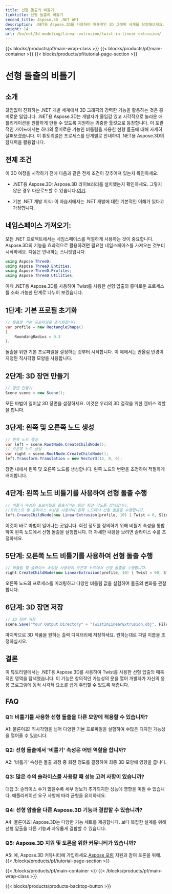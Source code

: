```yaml
---
title: 선형 돌출의 비틀기
linktitle: 선형 돌출의 비틀기
second_title: Aspose.3D .NET API
description: .NET용 Aspose.3D를 사용하여 매혹적인 3D 그래픽 세계를 탐험해보세요. 트위스트를 사용한 선형 압출을 단계별로 알아보세요.
weight: 14
url: /ko/net/3d-modeling/linear-extrusion/twist-in-linear-extrusion/
---
```


{{< blocks/products/pf/main-wrap-class >}}
{{< blocks/products/pf/main-container >}}
{{< blocks/products/pf/tutorial-page-section >}}

# 선형 돌출의 비틀기

## 소개

끊임없이 진화하는 .NET 개발 세계에서 3D 그래픽의 강력한 기능을 활용하는 것은 흥미로운 일입니다. .NET용 Aspose.3D는 개발자가 몰입감 있고 시각적으로 놀라운 애플리케이션을 원활하게 만들 수 있도록 지원하는 귀중한 툴킷으로 등장합니다. 이 포괄적인 가이드에서는 하나의 흥미로운 기능인 비틀림을 사용한 선형 돌출에 대해 자세히 살펴보겠습니다. 이 튜토리얼은 프로세스를 단계별로 안내하여 .NET용 Aspose.3D의 잠재력을 활용합니다.

## 전제 조건

이 3D 여정을 시작하기 전에 다음과 같은 전제 조건이 갖추어져 있는지 확인하세요.

-  .NET용 Aspose.3D: Aspose.3D 라이브러리를 설치했는지 확인하세요. 그렇지 않은 경우 다운로드할 수 있습니다.[여기](https://releases.aspose.com/3d/net/).

- 기본 .NET 개발 지식: 이 자습서에서는 .NET 개발에 대한 기본적인 이해가 있다고 가정합니다.

## 네임스페이스 가져오기:

모든 .NET 프로젝트에서는 네임스페이스를 적절하게 사용하는 것이 중요합니다. Aspose.3D의 기능을 효과적으로 활용하려면 필요한 네임스페이스를 가져오는 것부터 시작하세요. 다음은 안내하는 스니펫입니다.

```csharp
using Aspose.ThreeD;
using Aspose.ThreeD.Entities;
using Aspose.ThreeD.Profiles;
using Aspose.ThreeD.Utilities;
```

이제 .NET용 Aspose.3D를 사용하여 Twist를 사용한 선형 압출의 흥미로운 프로세스를 소화 가능한 단계로 나누어 보겠습니다.

## 1단계: 기본 프로필 초기화

```csharp
// 돌출할 기본 프로파일을 초기화합니다.
var profile = new RectangleShape()
{
    RoundingRadius = 0.3
};
```

돌출을 위한 기본 프로파일을 설정하는 것부터 시작합니다. 이 예에서는 반올림 반경이 지정된 직사각형 모양을 사용합니다.

## 2단계: 3D 장면 만들기

```csharp
// 장면 만들기
Scene scene = new Scene();
```

모든 마법이 일어날 3D 장면을 설정하세요. 이것은 우리의 3D 걸작을 위한 캔버스 역할을 합니다.

## 3단계: 왼쪽 및 오른쪽 노드 생성

```csharp
// 왼쪽 노드 생성
var left = scene.RootNode.CreateChildNode();
// 오른쪽 노드 생성
var right = scene.RootNode.CreateChildNode();
left.Transform.Translation = new Vector3(15, 0, 0);
```

장면 내에서 왼쪽 및 오른쪽 노드를 생성합니다. 왼쪽 노드의 변환을 조정하여 적절하게 배치합니다.

## 4단계: 왼쪽 노드 비틀기를 사용하여 선형 돌출 수행

```csharp
// 비틀기 속성은 프로파일을 돌출시키는 동안 회전 각도를 정의합니다.
//트위스트 및 슬라이스 속성을 사용하여 왼쪽 노드에서 선형 돌출을 수행합니다.
left.CreateChildNode(new LinearExtrusion(profile, 10) { Twist = 0, Slices = 100 });
```

이것이 바로 마법이 일어나는 곳입니다. 회전 정도를 정의하기 위해 비틀기 속성을 통합하여 왼쪽 노드에서 선형 돌출을 실행합니다. 더 자세한 내용을 보려면 슬라이스 수를 조정하세요.

## 5단계: 오른쪽 노드 비틀기를 사용하여 선형 돌출 수행

```csharp
// 비틀림 및 슬라이스 속성을 사용하여 오른쪽 노드에서 선형 돌출을 수행합니다.
right.CreateChildNode(new LinearExtrusion(profile, 10) { Twist = 90, Slices = 100 });
```

오른쪽 노드의 프로세스를 미러링하고 다양한 비틀림 값을 실험하여 돌출의 변화를 관찰합니다.

## 6단계: 3D 장면 저장

```csharp
// 3D 장면 저장
scene.Save("Your Output Directory" + "TwistInLinearExtrusion.obj", FileFormat.WavefrontOBJ);
```

마지막으로 3D 작품을 원하는 출력 디렉터리에 저장하세요. 원하는대로 파일 이름을 조정하십시오.

## 결론

이 튜토리얼에서는 .NET용 Aspose.3D를 사용하여 Twist를 사용한 선형 압출의 매혹적인 영역을 탐색했습니다. 이 기능은 창의적인 가능성의 문을 열어 개발자가 자신의 응용 프로그램에 동적 시각적 요소를 쉽게 주입할 수 있도록 해줍니다.

## FAQ

### Q1: 비틀기를 사용한 선형 돌출을 다른 모양에 적용할 수 있습니까?

A1: 물론이죠! 직사각형을 넘어 다양한 기본 프로파일을 실험하여 수많은 디자인 가능성을 열어줄 수 있습니다.

### Q2: 선형 돌출에서 '비틀기' 속성은 어떤 역할을 합니까?

A2: '비틀기' 속성은 돌출 과정 중 회전 정도를 결정하여 최종 3D 모양에 영향을 줍니다.

### Q3: 많은 수의 슬라이스를 사용할 때 성능 고려 사항이 있습니까?

대답 3: 슬라이스 수가 많을수록 세부 정보가 추가되지만 성능에 영향을 미칠 수 있습니다. 애플리케이션 요구 사항에 따라 균형을 유지하세요.

### Q4: 선형 압출을 다른 Aspose.3D 기능과 결합할 수 있습니까?

A4: 물론이죠! Aspose.3D는 다양한 기능 세트를 제공합니다. 보다 복잡한 설계를 위해 선형 압출을 다른 기능과 자유롭게 결합할 수 있습니다.

### Q5: Aspose.3D 지원 및 토론을 위한 커뮤니티가 있습니까?

 A5: 예, Aspose.3D 커뮤니티에 가입하세요.[Aspose 포럼](https://forum.aspose.com/c/3d/18) 지원과 참여 토론을 위해.
{{< /blocks/products/pf/tutorial-page-section >}}

{{< /blocks/products/pf/main-container >}}
{{< /blocks/products/pf/main-wrap-class >}}

{{< blocks/products/products-backtop-button >}}
